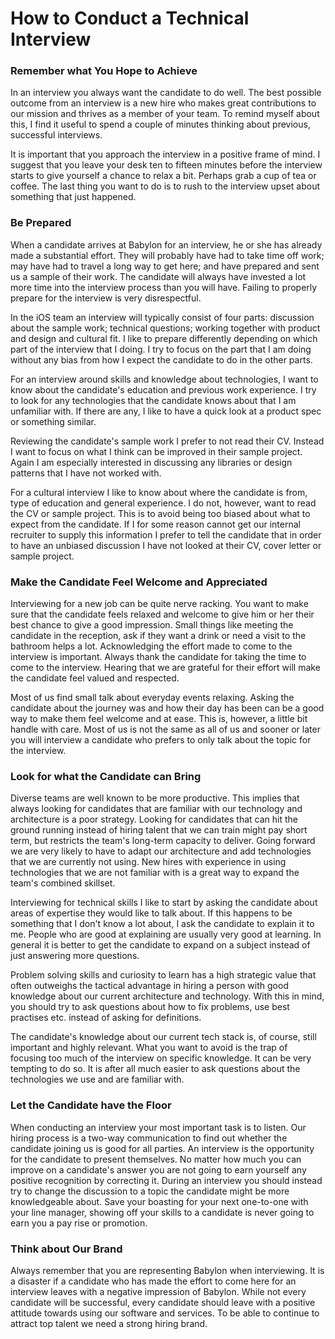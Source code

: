 How to Conduct a Technical Interview
====================================

### Remember what You Hope to Achieve

In an interview you always want the candidate to do well. The best possible outcome from an interview is a new hire who makes great contributions to our mission and thrives as a member of your team. To remind myself about this, I find it useful to spend a couple of minutes thinking about previous, successful interviews.

It is important that you approach the interview in a positive frame of mind. I suggest that you leave your desk ten to fifteen minutes before the interview starts to give yourself a chance to relax a bit. Perhaps grab a cup of tea or coffee. The last thing you want to do is to rush to the interview upset about something that just happened.


### Be Prepared

When a candidate arrives at Babylon for an interview, he or she has already made a substantial effort. They will probably have had to take time off work; may have had to travel a long way to get here; and have prepared and sent us a sample of their work. The candidate will always have invested a lot more time into the interview process than you will have. Failing to properly prepare for the interview is very disrespectful.

In the iOS team an interview will typically consist of four parts: discussion about the sample work; technical questions; working together with product and design and cultural fit. I like to prepare differently depending on which part of the interview that I doing. I try to focus on the part that I am doing without any bias from how I expect the candidate to do in the other parts.

For an interview around skills and knowledge about technologies, I want to know about the candidate's education and previous work experience. I try to look for any technologies that the candidate knows about that I am unfamiliar with. If there are any, I like to have a quick look at a product spec or something similar.

Reviewing the candidate's sample work I prefer to not read their CV. Instead I want to focus on what I think can be improved in their sample project. Again I am especially interested in discussing any libraries or design patterns that I have not worked with.

For a cultural interview I like to know about where the candidate is from, type of education and general experience. I do not, however, want to read the CV or sample project. This is to avoid being too biased about what to expect from the candidate. If I for some reason cannot get our internal recruiter to supply this information I prefer to tell the candidate that in order to have an unbiased discussion I have not looked at their CV, cover letter or sample project.

### Make the Candidate Feel Welcome and Appreciated

Interviewing for a new job can be quite nerve racking. You want to make sure that the candidate feels relaxed and welcome to give him or her their best chance to give a good impression. Small things like meeting the candidate in the reception, ask if they want a drink or need a visit to the bathroom helps a lot. Acknowledging the effort made to come to the interview is important. Always thank the candidate for taking the time to come to the interview. Hearing that we are grateful for their effort will make the candidate feel valued and respected.

Most of us find small talk about everyday events relaxing. Asking the candidate about the journey was and how their day has been can be a good way to make them feel welcome and at ease. This is, however, a little bit handle with care. Most of us is not the same as all of us and sooner or later you will interview a candidate who prefers to only talk about the topic for the interview.

### Look for what the Candidate can Bring

Diverse teams are well known to be more productive. This implies that always looking for candidates that are familiar with our technology and architecture is a poor strategy. Looking for candidates that can hit the ground running instead of hiring talent that we can train might pay short term, but restricts the team's long-term capacity to deliver. Going forward we are very likely to have to adapt our architecture and add technologies that we are currently not using. New hires with experience in using technologies that we are not familiar with is a great way to expand the team's combined skillset.

Interviewing for technical skills I like to start by asking the candidate about areas of expertise they would like to talk about. If this happens to be something that I don't know a lot about, I ask the candidate to explain it to me. People who are good at explaining are usually very good at learning. In general it is better to get the candidate to expand on a subject instead of just answering more questions.

Problem solving skills and curiosity to learn has a high strategic value that often outweighs the tactical advantage in hiring a person with good knowledge about our current architecture and technology. With this in mind, you should try to ask questions about how to fix problems, use best practises etc. instead of asking for definitions.

The candidate's knowledge about our current tech stack is, of course, still important and highly relevant. What you want to avoid is the trap of focusing too much of the interview on specific knowledge. It can be very tempting to do so. It is after all much easier to ask questions about the technologies we use and are familiar with.

###  Let the Candidate have the Floor

When conducting an interview your most important task is to listen. Our hiring process is a two-way communication to find out whether the candidate joining us is good for all parties. An
interview is the opportunity for the candidate to present themselves. No matter how much you can improve on a candidate's answer you are not going to earn yourself any positive recognition by correcting it. During an interview you should instead try to change the discussion to a topic the candidate might be more knowledgeable about. Save your boasting for your next one-to-one with your line manager, showing off your skills to a candidate is never going to earn you a pay rise or promotion.

### Think about Our Brand

Always remember that you are representing Babylon when interviewing. It is a disaster if a candidate who has made the effort to come here for an interview leaves with a negative impression of Babylon. While not every candidate will be successful, every candidate should leave with a positive attitude towards using our software and services. To be able to continue to attract top talent we need a strong hiring brand.
